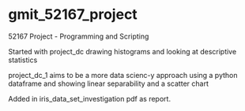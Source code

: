 # gmit_52167_project
52167 Project - Programming and Scripting

Started with project_dc drawing histograms and looking at descriptive statistics


project_dc_1 aims to be a more data scienc-y approach using a python dataframe and showing linear separability and a scatter chart 


Added in iris_data_set_investigation pdf as report.